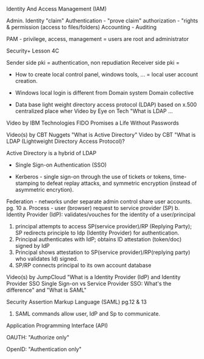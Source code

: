 Identity And Access Management (IAM)

Admin. Identity "claim"
Authentication - "prove claim"
authorization - "rights & permission (access to files/folders)
Accounting - Auditing

PAM - privilege, access, management = users are root and administrator

Security+ Lesson 4C

Sender side pki = authentication, non repudiation
Receiver side pki = 

- How to create local control panel, windows tools, ... = local user account creation.

- Windows local login is different from Domain system Domain collective

- Data base light weight directory access protocol (LDAP) based on x.500 centralized place wher
Video by Eye on Tech "What is LDAP ...
   
Video by IBM Technologies FIDO Promises a Life Without Passwords

Video(s) by CBT Nuggets "What is Active Directory"
Video by CBT "What is LDAP (Lightweight Directory Access Protocol)?

Active Directory is a hybrid of LDAP

- Single Sign-on Authentication (SSO)

- Kerberos - single sign-on through the use of tickets or tokens, time-stamping to defeat replay attacks, and symmetric encryption (instead of asymmetric encrytion).
 
Federation - networks under separate admin control share user accounts. pg. 10
a. Process - user (browser) request to service provider (SP)
b. Identity Provider (IdP): validates/vouches for the identity of a user/principal

1. principal attempts to access SP(service provider)/RP (Replying Party); SP redirects principle to Idp (Identity Provider) for authentication.
2. Principal authenticates with IdP; obtains ID attestation (token/doc) signed by IdP
3. Principal shows attestation to SP(service provider)/RP(replying party) who validates Id) signed.
4. SP/RP connects principal to its own account database

Video(s) by JumpCloud "What is a Identity Provider (IdP) and Identity Provider SSO Single Sign-on vs Service Provider SSO: What's the difference" and "What is SAML"

Security Assertion Markup Language (SAML) pg.12 & 13
1. SAML commands allow user, IdP and Sp to communicate.

Application Programming Interface (API)

OAUTH: "Authorize only"

OpenID: "Authentication only"


